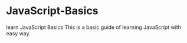 # JavaScript-Basics
learn JavaScript Basics
This is a basic guide of learning JavaScript with easy way.
